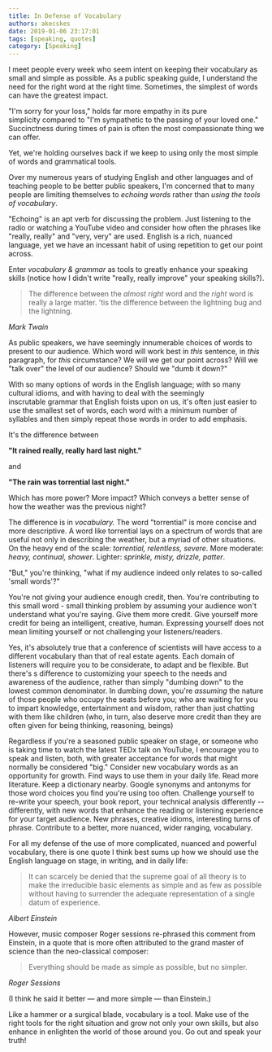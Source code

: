 ```yaml
---
title: In Defense of Vocabulary
authors: akecskes
date: 2019-01-06 23:17:01
tags: [speaking, quotes]
category: [Speaking]
---
```


<p>I meet people every week who seem intent on keeping their vocabulary as small and simple as possible. As a public speaking guide, I understand the need for the right word at the right time. Sometimes, the simplest of words can have the greatest impact.</p>
<p>"I'm sorry for your loss," holds far more empathy in its pure simplicity compared to "I'm sympathetic to the passing of your loved one." Succinctness during times of pain is often the most compassionate thing we can offer.</p>
<p>Yet, we're holding ourselves back if we keep to using only the most simple of words and grammatical tools.</p>

<p>Over my numerous years of studying English and other languages and of teaching people to be better public speakers, I'm concerned that to many people are limiting themselves to <em>echoing</em><em> words</em> rather than <em>using the tools of vocabulary</em>.</p>

<!--truncate-->

<p>"Echoing" is an apt verb for discussing the problem. Just listening to the radio or watching a YouTube video and consider how often the phrases like "really, really" and "very, very" are used. English is a rich, nuanced language, yet we have an incessant habit of using repetition to get our point across.</p>
<p>Enter <em>vocabulary &amp; grammar </em>as tools to greatly enhance your speaking skills (notice how I didn't write "really, really improve" your speaking skills?).</p>
<blockquote>
<p>The difference between the <i>almost right</i> word and the <i>right</i> word is really a large matter. ’tis the difference between the lightning bug and the lightning.</p>
</blockquote>
<p><cite>Mark Twain</cite></p>
<p>As public speakers, we have seemingly innumerable choices of words to present to our audience. Which word will work best in <em>this</em> sentence, in <em>this</em> paragraph, for <em>this</em> circumstance? We will we get our point across? Will we "talk over" the level of our audience? Should we "dumb it down?"</p>
<p>With so many options of words in the English language; with so many cultural idioms, and with having to deal with the seemingly inscrutable grammar that English foists upon on us, it's often just easier to use the smallest set of words, each word with a minimum number of syllables and then simply repeat those words in order to add emphasis.</p>
<p>It's the difference between</p>
<p><strong>"It rained really, really hard last night."</strong></p>
<p>and</p>
<p><strong>"The rain was torrential last night."</strong></p>
<p>Which has more power? More impact? Which conveys a better sense of how the weather was the previous night?</p>
<p>The difference is in <em>vocabulary.</em> The word "torrential" is more concise and more descriptive. A word like torrential lays on a spectrum of words that are useful not only in describing the weather, but a myriad of other situations. On the heavy end of the scale: <em>torrential, relentless, severe</em>. More moderate: <em>heavy, continual, shower</em>. Lighter: <em>sprinkle, misty, drizzle, patter</em>.</p>
<p>"But," you're thinking, "what if my audience indeed only relates to so-called 'small words'?"</p>
<p>You're not giving your audience enough credit, then. You're contributing to this small word - small thinking problem by assuming your audience won't understand what you're saying. Give them more credit. Give yourself more credit for being an intelligent, creative, human. Expressing yourself does not mean limiting yourself or not challenging your listeners/readers. </p>
<p>Yes, it's absolutely true that a conference of scientists will have access to a different vocabulary than that of real estate agents. Each domain of listeners will require you to be considerate, to adapt and be flexible. But there's s difference to customizing your speech to the needs and awareness of the audience, rather than simply "dumbing down" to the lowest common denominator. In dumbing down, you're <em>assuming </em>the nature of those people who occupy the seats before you; who are waiting for you to impart knowledge, entertainment and wisdom, rather than just chatting with them like children (who, in turn, also deserve more credit than they are often given for being thinking, reasoning, beings)</p>
<p>Regardless if you're a seasoned public speaker on stage, or someone who is taking time to watch the latest TEDx talk on YouTube, I encourage you to speak and listen, both, with greater acceptance for words that might normally be considered "big." Consider new vocabulary words as an opportunity for growth. Find ways to use them in your daily life. Read more literature. Keep a dictionary nearby. Google synonyms and antonyms for those word choices you find you're using too often. Challenge yourself to re-write your speech, your book report, your technical analysis differently -- differently, with new words that enhance the reading or listening experience for your target audience. New phrases, creative idioms, interesting turns of phrase. Contribute to a better, more nuanced, wider ranging, vocabulary.</p>
<p>For all my defense of the use of more complicated, nuanced and powerful vocabulary, there is one quote I think best sums up how we should use the English language on stage, in writing, and in daily life:</p>
<blockquote>
<p>It can scarcely be denied that the supreme goal of all theory is to make the irreducible basic elements as simple and as few as possible without having to surrender the adequate representation of a single datum of experience.</p>
</blockquote>
<p><cite>Albert Einstein</cite></p>
<p>However, music composer Roger sessions re-phrased this comment from Einstein, in a quote that is more often attributed to the grand master of science than the neo-classical composer:</p>
<blockquote>
<p>Everything should be made as simple as possible, but no simpler.</p>
</blockquote>
<p><cite>Roger Sessions</cite></p>
<p>(I think he said it better &mdash; and more simple &mdash; than Einstein.)</p>
<p>Like a hammer or a surgical blade, vocabulary is a tool. Make use of the right tools for the right situation and grow not only your own skills, but also enhance in enlighten the world of those around you. Go out and speak your truth!</p>